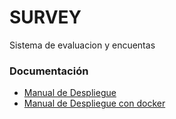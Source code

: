 # SURVEY

Sistema de evaluacion y encuentas

### Documentación

* [Manual de Despliegue](./survey/README.md)
* [Manual de Despliegue con docker](./survey/README_DOCKER.md)
